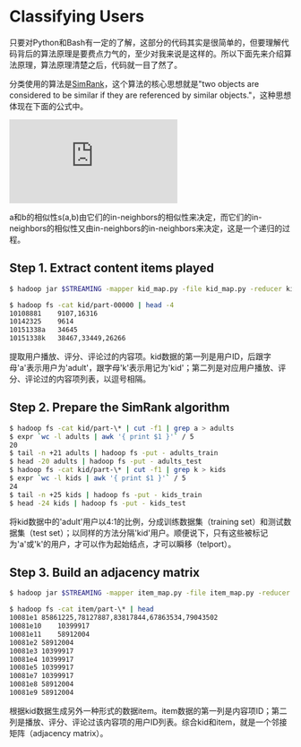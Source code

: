 Classifying Users
============================================================

只要对Python和Bash有一定的了解，这部分的代码其实是很简单的，但要理解代码背后的算法原理是要费点力气的，至少对我来说是这样的。所以下面先来介绍算法原理，算法原理清楚之后，代码就一目了然了。

分类使用的算法是[SimRank](http://en.wikipedia.org/wiki/SimRank)，这个算法的核心思想就是"two objects are considered to be similar if they are referenced by similar objects."，这种思想体现在下面的公式中。

![s(a,b)=\frac {c} {\abs{I(a)}\abs{I(b)}} \sum_{i=1}^{\abs{I(a)}} \sum_{j=1}^{\abs{I(b)}} s(I_{i}(a), I_{j}(b))](http://www.sciweavers.org/tex2img.php?eq=s%28a%2Cb%29%3D%5Cfrac%20%7Bc%7D%20%7B%5Cabs%7BI%28a%29%7D%5Cabs%7BI%28b%29%7D%7D%20%5Csum_%7Bi%3D1%7D%5E%7B%5Cabs%7BI%28a%29%7D%7D%20%5Csum_%7Bj%3D1%7D%5E%7B%5Cabs%7BI%28b%29%7D%7D%20s%28I_%7Bi%7D%28a%29%2C%20I_%7Bj%7D%28b%29%29&bc=White&fc=Black&im=jpg&fs=12&ff=arev&edit=0)

a和b的相似性s(a,b)由它们的in-neighbors的相似性来决定，而它们的in-neighbors的相似性又由in-neighbors的in-neighbors来决定，这是一个递归的过程。

Step 1. Extract content items played
------------------------------------------------------------

```bash
$ hadoop jar $STREAMING -mapper kid_map.py -file kid_map.py -reducer kid_reduce.py -file kid_reduce.py -input clean -output kid

$ hadoop fs -cat kid/part-00000 | head -4  
10108881    9107,16316  
10142325    9614  
10151338a   34645  
10151338k   38467,33449,26266  
```

提取用户播放、评分、评论过的内容项。kid数据的第一列是用户ID，后跟字母'a'表示用户为'adult'，跟字母'k'表示用记为'kid'；第二列是对应用户播放、评分、评论过的内容项列表，以逗号相隔。


Step 2. Prepare the SimRank algorithm
------------------------------------------------------------

```bash
$ hadoop fs -cat kid/part-\* | cut -f1 | grep a > adults  
$ expr `wc -l adults | awk '{ print $1 }'` / 5  
20  
$ tail -n +21 adults | hadoop fs -put - adults_train  
$ head -20 adults | hadoop fs -put - adults_test  
$ hadoop fs -cat kid/part-\* | cut -f1 | grep k > kids  
$ expr `wc -l kids | awk '{ print $1 }'` / 5  
24  
$ tail -n +25 kids | hadoop fs -put - kids_train  
$ head -24 kids | hadoop fs -put - kids_test 
```

将kid数据中的'adult'用户以4:1的比例，分成训练数据集（training set）和测试数据集（test set）；以同样的方法分隔'kid'用户。顺便说下，只有这些被标记为'a'或'k'的用户，才可以作为起始结点，才可以瞬移（telport）。


Step 3. Build an adjacency matrix
------------------------------------------------------------

```bash
$ hadoop jar $STREAMING -mapper item_map.py -file item_map.py -reducer item_reduce.py -file item_reduce.py -input kid -output item  

$ hadoop fs -cat item/part-\* | head  
10081e1 85861225,78127887,83817844,67863534,79043502  
10081e10    10399917  
10081e11    58912004  
10081e2 58912004  
10081e3 10399917  
10081e4 10399917  
10081e5 10399917  
10081e7 10399917  
10081e8 58912004  
10081e9 58912004  
```

根据kid数据生成另外一种形式的数据item。item数据的第一列是内容项ID；第二列是播放、评分、评论过该内容项的用户ID列表。综合kid和item，就是一个邻接矩阵（adjacency matrix）。



